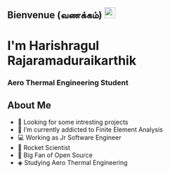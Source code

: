 ## Bienvenue (வணக்கம்) <img src="https://media.giphy.com/media/hvRJCLFzcasrR4ia7z/giphy.gif" width="25px">

# I'm Harishragul Rajaramaduraikarthik

### Aero Thermal Engineering Student

## About Me
- 🔭 Looking for some intresting projects
- 🌱 I’m currently addicted to Finite Element Analysis
- 💻 Working as Jr Software Engineer
- 🚀 Rocket Scientist
- 🎃 Big Fan of Open Source
- ◈ Studying Aero Thermal Engineering
